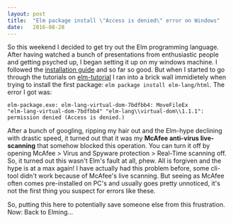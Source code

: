 ```yaml
---
layout: post
title:  "Elm package install \"Access is denied\" error on Windows"
date:   2016-08-28
---
```


So this weekend I decided to get try out the Elm programming language. After having watched a bunch of presentations from enthusiastic people and getting psyched up, I began setting it up on my windows machine. 
I followed the [installation guide](http://elm-lang.org/install) and so far so good. 
But when I started to go through the tutorials on [elm-tutorial](http://www.elm-tutorial.org/en/01-foundations/01-hello.html) 
I ran into a brick wall immidietely when trying to install the first package: `elm package install elm-lang/html`. The error I got was: 

```
elm-package.exe: elm-lang-virtual-dom-7bdfbb4: MoveFileEx 
"elm-lang-virtual-dom-7bdfbb4" "elm-lang\\virtual-dom\\1.1.1": 
permission denied (Access is denied.)
```

After a bunch of googling, ripping my hair out and the Elm-hype declining with drastic speed, it turned out that it was my **McAfee anti-virus live-scanning** that somehow blocked this operation.
You can turn it off by opening McAfee > Virus and Spyware protection > Real-Time scanning off.
So, it turned out this wasn't Elm's fault at all, phew.
All is forgiven and the hype is at a max again! I have actually had this problem before, some cli-tool didn't work because of McAfee's live scanning.
But seeing as McAfee often comes pre-installed on PC's and usually goes pretty unnoticed, it's not the first thing you suspect for errors like these.

So, putting this here to potentially save someone else from this frustration. Now: Back to Elming... 
